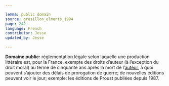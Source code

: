 ```yaml
---

lemma: public domain
source: gresillon_elments_1994
page: 242
language: French
contributor: Jesse
updated_by: Jesse

---
```

**Domaine public:** réglementation légale selon laquelle une production littéraire est, pour la France, exempte des droits d’auteur (à l’exception du droit moral) au terme de cinquante ans après la mort de l’[auteur](author.html), à quoi peuvent s’ajouter des délais de prorogation de guerre; de nouvelles éditions peuvent voir le jour; exemple: les éditions de Proust publiées depuis 1987.

